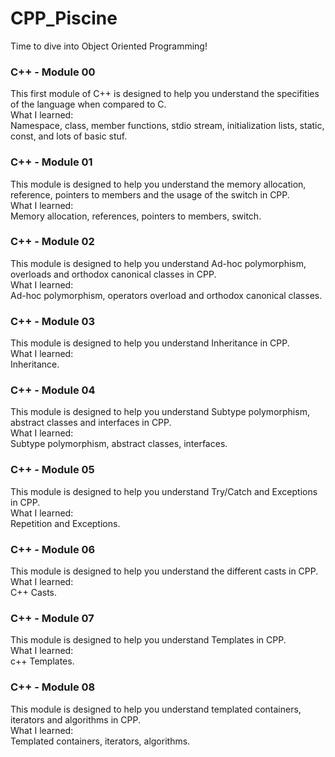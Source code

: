 # CPP_Piscine
Time to dive into Object Oriented Programming!
###  C++ - Module 00
This first module of C++ is designed to help you understand the specifities of the language when compared to C.  
What I learned:  
Namespace, class, member functions, stdio stream, initialization lists, static, const, and lots of basic stuf.
### C++ - Module 01
This module is designed to help you understand the memory allocation, reference, pointers to members and the usage of the switch in CPP.  
What I learned:  
Memory allocation, references, pointers to members, switch.
### C++ - Module 02
This module is designed to help you understand Ad-hoc polymorphism, overloads and orthodox canonical classes in CPP.  
What I learned:  
Ad-hoc polymorphism, operators overload and orthodox canonical classes.
### C++ - Module 03
This module is designed to help you understand Inheritance in CPP.  
What I learned:  
Inheritance.
### C++ - Module 04
This module is designed to help you understand Subtype polymorphism, abstract classes and interfaces in CPP.  
What I learned:  
Subtype polymorphism, abstract classes, interfaces.
### C++ - Module 05
This module is designed to help you understand Try/Catch and Exceptions in CPP.  
What I learned:  
Repetition and Exceptions.
### C++ - Module 06
This module is designed to help you understand the different casts in CPP.  
What I learned:  
C++ Casts.
### C++ - Module 07
This module is designed to help you understand Templates in CPP.  
What I learned:  
c++ Templates.
### C++ - Module 08
This module is designed to help you understand templated containers, iterators and algorithms in CPP.  
What I learned:  
Templated containers, iterators, algorithms.

